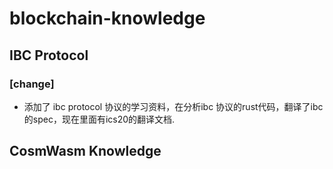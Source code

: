# blockchain-knowledge


## IBC Protocol 

### [change]
- 添加了 ibc protocol 协议的学习资料，在分析ibc 协议的rust代码，翻译了ibc的spec，现在里面有ics20的翻译文档.


## CosmWasm Knowledge

